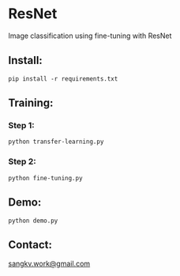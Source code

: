# ResNet
Image classification using fine-tuning with ResNet

## Install:
```
pip install -r requirements.txt
```

## Training:
### Step 1:
```
python transfer-learning.py
```
### Step 2:
```
python fine-tuning.py
```

## Demo:
```
python demo.py
```
## Contact:

sangkv.work@gmail.com
